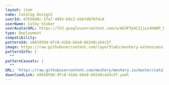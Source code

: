 ```yaml
---
layout: item
name: Catalog Design2
userId: d7b56d0c-1fa7-4895-b9c2-ebbfd070f4c8
userName: Colby Stoker
userAvatarURL: https://lh3.googleusercontent.com/a/AEdFTp4CZjjxz4hW0P_kBw7ZteyRGxQPFQiOd-F5Y6b1iGw=s96-c
type: Deployment
compatibility: 
patternId: e801059d-9fc8-41bb-b6e8-66248ca54c5f
image: https://raw.githubusercontent.com/layer5labs/meshery-extensions-packages/master/action-assets/design-assets/e801059d-9fc8-41bb-b6e8-66248ca54c5f-light.png,https://raw.githubusercontent.com/layer5labs/meshery-extensions-packages/master/action-assets/design-assets/e801059d-9fc8-41bb-b6e8-66248ca54c5f-dark.png
patternInfo: |
  ""
patternCaveats: |
  ""
URL: 'https://raw.githubusercontent.com/meshery/meshery.io/master/catalog/e801059d-9fc8-41bb-b6e8-66248ca54c5f.yaml'
downloadLink: e801059d-9fc8-41bb-b6e8-66248ca54c5f.yaml
---
```

